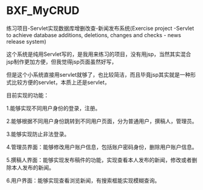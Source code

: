 # BXF_MyCRUD
练习项目-Servlet实现数据库增删改查-新闻发布系统(Exercise project -Servlet to achieve database additions, deletions, changes and checks - news release system)

这个系统是纯用Servlet写的，是我用来练习的项目，没有用jsp，当然其实混合jsp制作更加方便，但我觉得jsp页面虽然好写，

但是这个小系统直接用servlet就够了，也比较简洁，而且毕竟jsp其实就是一种形式比较方便的servlet，本质上还是servlet，

目前实现的功能：

1.能够实现不同用户身份的登录，注册。

2.能够根据不同用户身份跳转到不同用户页面，分为普通用户，撰稿人，管理员。

3.能够实现防止非法登录。

4.管理员界面：能够修改用户账户信息，包括账户密码身份，删除用户账户信息。

5.撰稿人界面：能够实现发布稿件的功能，实现查看本人发布的新闻，修改或者删除本人发布的新闻。

6.用户界面：能够实现查看浏览新闻，有搜索框能实现模糊查询。